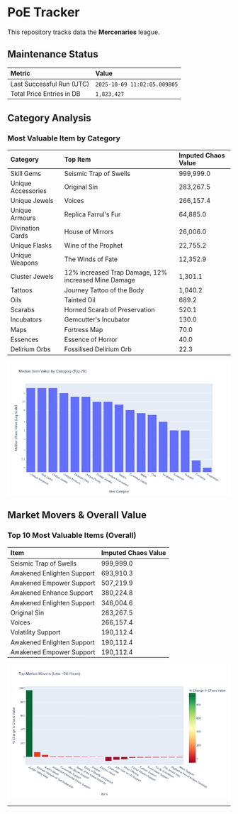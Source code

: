 # PoE Tracker

This repository tracks data the **Mercenaries** league.

## Maintenance Status

<!-- START_MAINTENANCE -->
| Metric | Value |
|:---|:---|
| Last Successful Run (UTC) | `2025-10-09 11:02:05.009805` |
| Total Price Entries in DB | `1,823,427` |

<!-- END_MAINTENANCE -->

## Category Analysis

<!-- START_CATEGORY_ANALYSIS -->
### Most Valuable Item by Category
| Category | Top Item | Imputed Chaos Value |
| :--- | :--- | :--- |
| Skill Gems | Seismic Trap of Swells | 999,999.0 |
| Unique Accessories | Original Sin | 283,267.5 |
| Unique Jewels | Voices | 266,157.4 |
| Unique Armours | Replica Farrul's Fur | 64,885.0 |
| Divination Cards | House of Mirrors | 26,006.0 |
| Unique Flasks | Wine of the Prophet | 22,755.2 |
| Unique Weapons | The Winds of Fate | 12,352.9 |
| Cluster Jewels | 12% increased Trap Damage, 12% increased Mine Damage | 1,301.1 |
| Tattoos | Journey Tattoo of the Body | 1,040.2 |
| Oils | Tainted Oil | 689.2 |
| Scarabs | Horned Scarab of Preservation | 520.1 |
| Incubators | Gemcutter's Incubator | 130.0 |
| Maps | Fortress Map | 70.0 |
| Essences | Essence of Horror | 40.0 |
| Delirium Orbs | Fossilised Delirium Orb | 22.3 |


![Category Analysis Chart](charts/category_analysis.png)
<!-- END_CATEGORY_ANALYSIS -->

## Market Movers & Overall Value

<!-- START_ANALYSIS -->
### Top 10 Most Valuable Items (Overall)
| Item | Imputed Chaos Value |
| :--- | :--- |
| Seismic Trap of Swells | 999,999.0 |
| Awakened Enlighten Support | 693,910.3 |
| Awakened Empower Support | 507,219.9 |
| Awakened Enhance Support | 380,224.8 |
| Awakened Enlighten Support | 346,004.6 |
| Original Sin | 283,267.5 |
| Voices | 266,157.4 |
| Volatility Support | 190,112.4 |
| Awakened Enlighten Support | 190,112.4 |
| Awakened Empower Support | 190,112.4 |


![Market Movers Chart](charts/market_movers.png)
<!-- END_ANALYSIS -->

---
